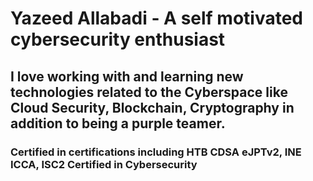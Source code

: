 # Yazeed Allabadi - A self motivated cybersecurity enthusiast
## I love working with and learning new technologies related to the Cyberspace like Cloud Security, Blockchain, Cryptography in addition to being a purple teamer.
### Certified in certifications including HTB CDSA eJPTv2, INE ICCA, ISC2 Certified in Cybersecurity
<!---
yazeedallabadi24/yazeedallabadi24 is a ✨ special ✨ repository because its `README.md` (this file) appears on your GitHub profile.
You can click the Preview link to take a look at your changes.
--->
